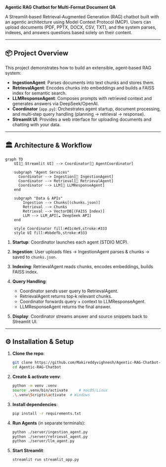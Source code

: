 **Agentic RAG Chatbot for Multi‑Format Document QA**

A Streamlit‑based Retrieval‑Augmented Generation (RAG) chatbot built with an agentic architecture using Model Context Protocol (MCP). Users can upload documents (PDF, PPTX, DOCX, CSV, TXT), and the system parses, indexes, and answers questions based solely on their content.

---

## 📦 Project Overview

This project demonstrates how to build an extensible, agent‑based RAG system:

* **IngestionAgent**: Parses documents into text chunks and stores them.
* **RetrievalAgent**: Encodes chunks into embeddings and builds a FAISS index for semantic search.
* **LLMResponseAgent**: Composes prompts with retrieved context and generates answers via DeepSeek/OpenAI.
* **Coordinator** (`app.py`): Orchestrates agent startup, document processing, and multi‑step query handling (planning → retrieval → response).
* **Streamlit UI**: Provides a web interface for uploading documents and chatting with your data.

---

## 🏛️ Architecture & Workflow

```mermaid
graph TD
    UI[💬 Streamlit UI] --> Coordinator[🤖 AgentCoordinator]

    subgraph "Agent Services"
      Coordinator --> Ingestion[📄 IngestionAgent]
      Coordinator --> Retrieval[🔎 RetrievalAgent]
      Coordinator --> LLM[🧠 LLMResponseAgent]
    end

    subgraph "Data & APIs"
        Ingestion --> Chunks[(chunks.json)]
        Retrieval --> Chunks
        Retrieval --> VectorDB[(FAISS Index)]
        LLM --> LLM_API[☁️ DeepSeek API]
    end

    style Coordinator fill:#d1c4e9,stroke:#333
    style UI fill:#bbdefb,stroke:#333

```

1. **Startup**: Coordinator launches each agent (STDIO MCP).
2. **Ingestion**: User uploads files → IngestionAgent parses & chunks → saved to `chunks.json`.
3. **Indexing**: RetrievalAgent reads chunks, encodes embeddings, builds FAISS index.
4. **Query Handling**:

   * Coordinator sends user query to RetrievalAgent.
   * RetrievalAgent returns top‑k relevant chunks.
   * Coordinator forwards query + context to LLMResponseAgent.
   * LLMResponseAgent returns the final answer.
5. **Display**: Coordinator streams answer and source snippets back to Streamlit UI.

---

## ⚙️ Installation & Setup

1. **Clone the repo**:

   ```bash
   git clone https://github.com/Makireddyvighnesh/Agentic-RAG-Chatbot-for-Multi-Format-Document-QA-using-Model-Context-Protocol-MCP-.git
   cd Agentic-RAG-Chatbot
   ```

2. **Create & activate venv**:

   ```bash
   python -m venv .venv
   source .venv/bin/activate     # macOS/Linux
   .\.venv\Scripts\activate  # Windows
   ```

3. **Install dependencies**:

   ```bash
   pip install -r requirements.txt
   ```

4. **Run Agents** (in separate terminals):

   ```bash
   python ./server/ingestion_agent.py
   python ./server/retrieval_agent.py
   python ./server/llm_agent.py
   ```

5. **Start Streamlit**:

   ```bash
   streamlit run streamlit_app.py
   ```

